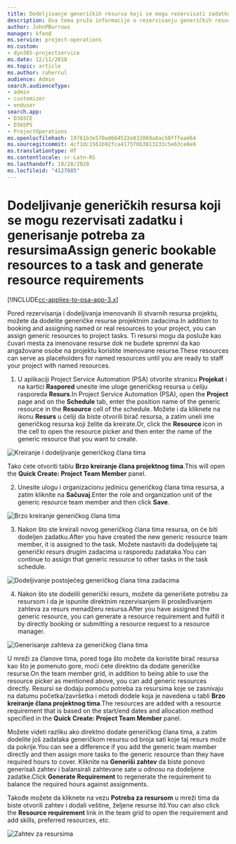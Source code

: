 ```yaml
---
title: Dodeljivanje generičkih resursa koji se mogu rezervisati zadatku i projektnom timu
description: Ova tema pruža informacije o rezervisanju generičkih resursa za zadatke i timove projekta.
author: JohnPBurrows
manager: kfend
ms.service: project-operations
ms.custom:
- dyn365-projectservice
ms.date: 12/11/2018
ms.topic: article
ms.author: ruhercul
audience: Admin
search.audienceType:
- admin
- customizer
- enduser
search.app:
- D365CE
- D365PS
- ProjectOperations
ms.openlocfilehash: 19761b3e570ad664522e832069a8ac50fffead64
ms.sourcegitcommit: 4cf1dc1561b92fca4175f0b3813133c5e63ce8e6
ms.translationtype: HT
ms.contentlocale: sr-Latn-RS
ms.lasthandoff: 10/28/2020
ms.locfileid: "4127085"
---
```

# <a name="assign-generic-bookable-resources-to-a-task-and-generate-resource-requirements"></a><span data-ttu-id="0b9cb-103">Dodeljivanje generičkih resursa koji se mogu rezervisati zadatku i generisanje potreba za resursima</span><span class="sxs-lookup"><span data-stu-id="0b9cb-103">Assign generic bookable resources to a task and generate resource requirements</span></span> 

[!INCLUDE[cc-applies-to-psa-app-3.x](../includes/cc-applies-to-psa-app-3x.md)]

<span data-ttu-id="0b9cb-104">Pored rezervisanja i dodeljivanja imenovanih ili stvarnih resursa projektu, možete da dodelite generičke resurse projektnim zadacima.</span><span class="sxs-lookup"><span data-stu-id="0b9cb-104">In addition to booking and assigning named or real resources to your project, you can assign generic resources to project tasks.</span></span> <span data-ttu-id="0b9cb-105">Ti resursi mogu da posluže kao čuvari mesta za imenovane resurse dok ne budete spremni da kao angažovane osobe na projektu koristite imenovane resurse.</span><span class="sxs-lookup"><span data-stu-id="0b9cb-105">These resources can serve as placeholders for named resources until you are ready to staff your project with named resources.</span></span> 

1. <span data-ttu-id="0b9cb-106">U aplikaciji Project Service Automation (PSA) otvorite stranicu **Projekat** i na kartici **Raspored** unesite ime uloge generičkog resursa u ćeliju rasporeda **Resurs**.</span><span class="sxs-lookup"><span data-stu-id="0b9cb-106">In Project Service Automation (PSA), open the **Project** page and on the **Schedule** tab, enter the position name of the generic resource in the **Resource** cell of the schedule.</span></span> <span data-ttu-id="0b9cb-107">Možete i da kliknete na ikonu **Resurs** u ćeliji da biste otvorili birač resursa, a zatim uneli ime generičkog resursa koji želite da kreirate.</span><span class="sxs-lookup"><span data-stu-id="0b9cb-107">Or, click the **Resource** icon in the cell to open the resource picker and then enter the name of the generic resource that you want to create.</span></span>

![Kreiranje i dodeljivanje generičkog člana tima](media/RM-how-to-9.png)

<span data-ttu-id="0b9cb-109">Tako ćete otvoriti tablu **Brzo kreiranje člana projektnog tima**.</span><span class="sxs-lookup"><span data-stu-id="0b9cb-109">This will open the **Quick Create: Project Team Member** panel.</span></span> 

2. <span data-ttu-id="0b9cb-110">Unesite ulogu i organizacionu jedinicu generičkog člana tima resursa, a zatim kliknite na **Sačuvaj**.</span><span class="sxs-lookup"><span data-stu-id="0b9cb-110">Enter the role and organization unit of the generic resource team member and then click **Save**.</span></span>

![Brzo kreiranje generičkog člana tima](media/RM-how-to-10.png)

3. <span data-ttu-id="0b9cb-112">Nakon što ste kreirali novog generičkog člana tima resursa, on će biti dodeljen zadatku.</span><span class="sxs-lookup"><span data-stu-id="0b9cb-112">After you have created the new generic resource team member, it is assigned to the task.</span></span> <span data-ttu-id="0b9cb-113">Možete nastaviti da dodeljujete taj generički resurs drugim zadacima u rasporedu zadataka.</span><span class="sxs-lookup"><span data-stu-id="0b9cb-113">You can continue to assign that generic resource to other tasks in the task schedule.</span></span>

![Dodeljivanje postojećeg generičkog člana tima zadacima](media/RM-how-to-11.png)

4. <span data-ttu-id="0b9cb-115">Nakon što ste dodelili generički resurs, možete da generišete potrebu za resursom i da je ispunite direktnim rezervisanjem ili prosleđivanjem zahteva za resurs menadžeru resursa.</span><span class="sxs-lookup"><span data-stu-id="0b9cb-115">After you have assigned the generic resource, you can generate a resource requirement and fulfill it by directly booking or submitting a resource request to a resource manager.</span></span>

![Generisanje zahteva za generičkog člana tima](media/RM-how-to-12.png)

<span data-ttu-id="0b9cb-117">U mreži za članove tima, pored toga što možete da koristite birač resursa kao što je pomenuto gore, moći ćete direktno da dodate generičke resurse.</span><span class="sxs-lookup"><span data-stu-id="0b9cb-117">On the team member grid, in addition to being able to use the resource picker as mentioned above, you can add generic resources directly.</span></span> <span data-ttu-id="0b9cb-118">Resursi se dodaju pomoću potreba za resursima koje se zasnivaju na datumu početka/završetka i metodi dodele koja je navedena u tabli **Brzo kreiranje člana projektnog tima**.</span><span class="sxs-lookup"><span data-stu-id="0b9cb-118">The resources are added with a resource requirement that is based on the start/end dates and allocation method specified in the **Quick Create: Project Team Member** panel.</span></span>

<span data-ttu-id="0b9cb-119">Možete videti razliku ako direktno dodate generičkog člana tima, a zatim dodelite još zadataka generičkom resursu od broja sati koje taj resurs može da pokrije.</span><span class="sxs-lookup"><span data-stu-id="0b9cb-119">You can see a difference if you add the generic team member directly and then assign more tasks to the generic resource than they have required hours to cover.</span></span> <span data-ttu-id="0b9cb-120">Kliknite na **Generiši zahtev** da biste ponovo generisali zahtev i balansirali zahtevane sate u odnosu na dodeljene zadatke.</span><span class="sxs-lookup"><span data-stu-id="0b9cb-120">Click **Generate Requirement** to regenerate the requirement to balance the required hours against assignments.</span></span>

<span data-ttu-id="0b9cb-121">Takođe možete da kliknete na vezu **Potreba za resursom** u mreži tima da biste otvorili zahtev i dodali veštine, željene resurse itd.</span><span class="sxs-lookup"><span data-stu-id="0b9cb-121">You can also click the **Resource requirement** link in the team grid to open the requirement and add skills, preferred resources, etc.</span></span>

![Zahtev za resursima](media/RM-how-to-13.png)

